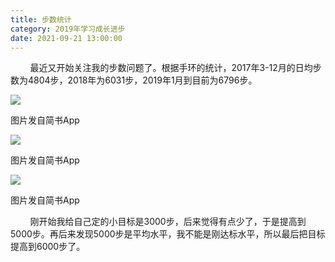 ```yaml
---
title: 步数统计
category: 2019年学习成长进步
date: 2021-09-21 13:00:00
---
```


        最近又开始关注我的步数问题了。根据手环的统计，2017年3-12月的日均步数为4804步，2018年为6031步，2019年1月到目前为6796步。

![](http://upload-images.jianshu.io/upload_images/3910675-29258e1993dd899a.jpg?imageMogr2/auto-orient/strip%7CimageView2/2/w/1080/q/50)  

图片发自简书App

![](http://upload-images.jianshu.io/upload_images/3910675-7f0c75c91298b172.jpg?imageMogr2/auto-orient/strip%7CimageView2/2/w/1080/q/50)  

图片发自简书App

![](http://upload-images.jianshu.io/upload_images/3910675-459809e37e19ebe0.jpg?imageMogr2/auto-orient/strip%7CimageView2/2/w/1080/q/50)  

图片发自简书App

        刚开始我给自己定的小目标是3000步，后来觉得有点少了，于是提高到5000步。再后来发现5000步是平均水平，我不能是刚达标水平，所以最后把目标提高到6000步了。